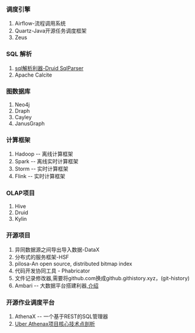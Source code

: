 ### 调度引擎
1. Airflow-流程调用系统
2. Quartz-Java开源任务调度框架
3. Zeus



### SQL 解析
1. [sql解析利器-Druid SqlParser](https://github.com/alibaba/druid/wiki/SQL-Parser)
2. Apache Calcite

### 图数据库
1. Neo4j
2. Draph
3. Cayley
4. JanusGraph

### 计算框架
1. Hadoop -- 离线计算框架
2. Spark  -- 离线实时计算框架
3. Storm -- 实时计算框架
4. Flink -- 实时计算框架

### OLAP项目
1. Hive
2. Druid
3. Kylin

### 开源项目
1. 异同数据源之间导出导入数据-DataX
2. 分布式的服务框架-HSF
3. pilosa-An open source, distributed bitmap index
4. 代码开发协同工具 - Phabricator
6. 文件记录修改器,需要将github.com换成github.githistory.xyz，(git-history)
6. Ambari -- 大数据平台搭建利器,[介绍](https://www.ibm.com/developerworks/cn/opensource/os-cn-bigdata-ambari/index.html)

### 开源作业调度平台
1. AthenaX -- 一个基于REST的SQL管理器
2. [Uber Athenax项目核心技术点剖析](https://blog.csdn.net/yanghua_kobe/article/details/78573578)
